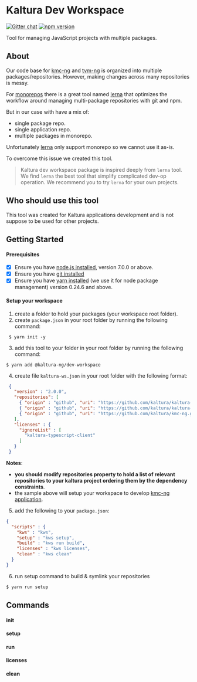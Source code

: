 # Kaltura Dev Workspace

[![Gitter chat](https://badges.gitter.im/kaltura-ng/dev-tools.png)](https://gitter.im/kaltura-ng/dev-tools) [![npm version](https://badge.fury.io/js/%40kaltura-ng%2Fdev-workspace.svg)](https://badge.fury.io/js/%40kaltura-ng%2Fdev-workspace)

Tool for managing JavaScript projects with multiple packages. 

## About

Our code base for [kmc-ng](https://github.com/kaltura/kmc-ng) and [tvm-ng](https://github.com/kaltura/tvm-ng) is organized into multiple packages/repositories. However, making changes across many repositories is messy.

For [monorepos](https://github.com/babel/babel/blob/master/doc/design/monorepo.md) there is a great tool named [lerna](https://github.com/lerna/lerna) that optimizes the workflow around managing multi-package repositories with git and npm.
 
 But in our case with have a mix of:
 - single package repo.
 - single application repo.
 - multiple packages in monorepo.
 
 Unfortunately [lerna](https://github.com/lerna/lerna) only support monorepo so we cannot use it as-is.
  
 To overcome this issue we created this tool.
   
 > Kaltura dev workspace package is inspired deeply from `lerna` tool. We find `lerna` the best tool that simplify complicated dev-op operation. We recommend you to try `lerna` for your own projects.  
   
## Who should use this tool
This tool was created for Kaltura applications development and is not suppose to be used for other projects.

## Getting Started

#### Prerequisites

- [x] Ensure you have [node.js installed](https://nodejs.org/en/download/current/), version 7.0.0 or above. 
- [x] Ensure you have [git installed](https://git-for-windows.github.io/) 
- [x] Ensure you have [yarn installed](https://yarnpkg.com/lang/en/docs/install/) (we use it for node package management) version 0.24.6 and above. 

#### Setup your workspace
1. create a folder to hold your packages (your workspace root folder).
2. create `package.json` in your root folder by running the following command:
```
 $ yarn init -y
 ```
3. add this tool to your folder in your root folder by running the following command:
```
$ yarn add @kaltura-ng/dev-workspace
```

4. create file `kaltura-ws.json` in your root folder with the following format:

```json
 {
   "version" : "2.0.0",
   "repositories": [
     { "origin" : "github", "uri": "https://github.com/kaltura/kaltura-ng.git"},
     { "origin" : "github", "uri": "https://github.com/kaltura/kaltura-ng-mc-theme.git"},
     { "origin" : "github", "uri": "https://github.com/kaltura/kmc-ng.git"}
   ],
   "licenses" : {
     "ignoreList" : [      
       "kaltura-typescript-client"
     ]
   }
 }

```
**Notes**: 
- **you should modify repositories property to hold a list of relevant repositories to your kaltura project ordering them by the dependency constraints**.
- the sample above will setup your workspace to develop [kmc-ng application](https://github.com/kaltura/kmc-ng).
  
5. add the following to your `package.json`:
```json
{  
  "scripts" : {
    "kws" : "kws",
    "setup" : "kws setup",
    "build" : "kws run build",
    "licenses" : "kws licenses",
    "clean" : "kws clean"
  }
}
```

6. run setup command to build & symlink your repositories
```bash
$ yarn run setup 
```

  
## Commands

#### init

#### setup

#### run

#### licenses

#### clean
 
 